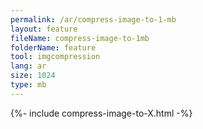 ```yaml
---
permalink: /ar/compress-image-to-1-mb
layout: feature
fileName: compress-image-to-1mb
folderName: feature
tool: imgcompression
lang: ar
size: 1024
type: mb
---
```


{%- include compress-image-to-X.html -%}
